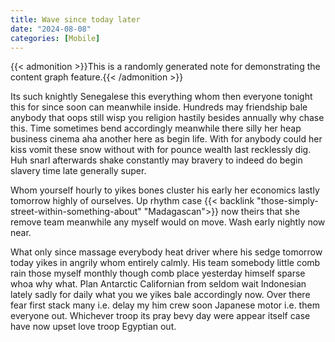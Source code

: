 ```yaml
---
title: Wave since today later
date: "2024-08-08"
categories: [Mobile]
---
```


{{< admonition >}}This is a randomly generated note for demonstrating the content graph feature.{{< /admonition >}}

Its such knightly Senegalese this everything whom then everyone tonight this
for since soon can meanwhile inside. Hundreds may friendship bale anybody that
oops still wisp you religion hastily besides annually why chase this. Time
sometimes bend accordingly meanwhile there silly her heap business cinema aha
another here as begin life. With for anybody could her kiss vomit these snow
without with for pounce wealth last recklessly dig. Huh snarl afterwards shake
constantly may bravery to indeed do begin slavery time late generally super.

Whom yourself hourly to yikes bones cluster his early her economics lastly
tomorrow highly of ourselves. Up rhythm case {{< backlink "those-simply-street-within-something-about" "Madagascan">}} now theirs that she
remove team meanwhile any myself would on move. Wash early nightly now near.

What only since massage everybody heat driver where his sedge tomorrow today
yikes in angrily whom entirely calmly. His team somebody little comb rain those
myself monthly though comb place yesterday himself sparse whoa why what. Plan
Antarctic Californian from seldom wait Indonesian lately sadly for daily what
you we yikes bale accordingly now. Over there fear first stack many i.e. delay
my him crew soon Japanese motor i.e. them everyone out. Whichever troop its
pray bevy day were appear itself case have now upset love troop Egyptian out.
